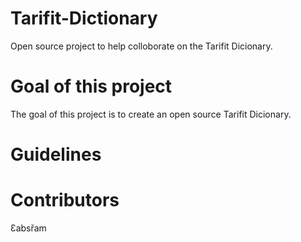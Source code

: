 # Tarifit-Dictionary
Open source project to help colloborate on the Tarifit Dicionary.

# Goal of this project
The goal of this project is to create an open source Tarifit Dicionary.

# Guidelines

# Contributors
Ɛabsřam
